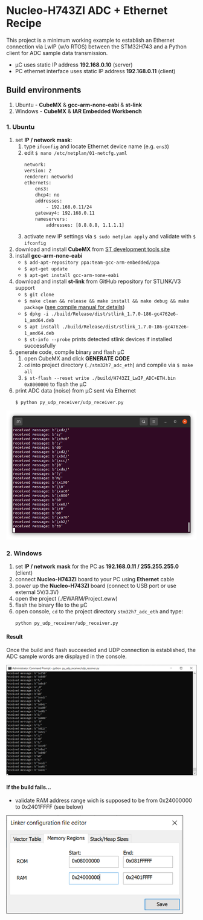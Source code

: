 # Nucleo-H743ZI ADC + Ethernet Recipe

This project is a minimum working example to establish an Ethernet connection via LwIP (w/o RTOS) between the STM32H743 and a Python client for ADC sample data transmission.

- µC uses static IP address **192.168.0.10** (server)
- PC ethernet interface uses static IP address **192.168.0.11** (client)

## Build environments
1. Ubuntu - **CubeMX** & **gcc-arm-none-eabi** & **st-link**
2. Windows - **CubeMX** & **IAR Embedded Workbench**

### 1. Ubuntu
1.  set **IP / network mask**:
    1.  type `ifconfig` and locate Ethernet device name (e.g. `ens3`)
    2.  edit `$ nano /etc/netplan/01-netcfg.yaml`
        ```
        network:
        version: 2
        renderer: networkd
        ethernets:
            ens3:
            dhcp4: no
            addresses:
                - 192.168.0.11/24
            gateway4: 192.168.0.11
            nameservers:
                addresses: [8.8.8.8, 1.1.1.1]
        ```
    3. activate new IP settings via `$ sudo netplan apply` and validate with `$ ifconfig`
2. download and install **CubeMX** from [ST development tools site](https://www.st.com/en/development-tools/stm32cubemx.html)
3. install **gcc-arm-none-eabi**
    - `$ add-apt-repository ppa:team-gcc-arm-embedded/ppa`
    - `$ apt-get update`
    - `$ apt-get install gcc-arm-none-eabi`
4. download and install **st-link** from GitHub repository for STLINK/V3 support
    - `$ git clone`
    - `$ make clean && release && make install && make debug && make package`   ([see compile manual for details](https://github.com/stlink-org/stlink/blob/develop/doc/compiling.md))
    - `$ dpkg -i ./build/Release/dist/stlink_1.7.0-186-gc4762e6-1_amd64.deb`
    - `$ apt install ./build/Release/dist/stlink_1.7.0-186-gc4762e6-1_amd64.deb`
    - `$ st-info --probe` prints detected stlink devices if installed successfully
5. generate code, compile binary and flash µC
   1. open CubeMX and click **GENERATE CODE**
   2. `cd` into project directory (`./stm32h7_adc_eth`) and compile via `$ make all`
   3. `$ st-flash --reset write ./build/H743ZI_LwIP_ADC+ETH.bin 0x8000000` to flash the µC
6. print ADC data (noise) from µC sent via Ethernet
    ```
    $ python py_udp_receiver/udp_receiver.py
    ```
![](./docs/terminal_result.png)

### 2. Windows
1. set **IP / network mask** for the PC as **192.168.0.11 / 255.255.255.0** (client)
2. connect **Nucleo-H743ZI** board to your PC using **Ethernet** cable
3. power up the **Nucleo-H743ZI** board (connect to USB port or use external 5V/3.3V)
4. open the project (./EWARM/Project.eww)
5. flash the binary file to the µC
6. open console, `cd` to the project directory `stm32h7_adc_eth` and type:
    ```
    python py_udp_receiver/udp_receiver.py
    ```
#### Result
Once the build and flash succeeded and UDP connection is established, the ADC sample words are displayed in the console.

![](./docs/cmd_result.png)

#### If the build fails...
- validate RAM address range wich is supposed to be from 0x24000000 to 0x2401FFFF (see below)

![](./docs/Linker_config_file_edit_after_blank.png)